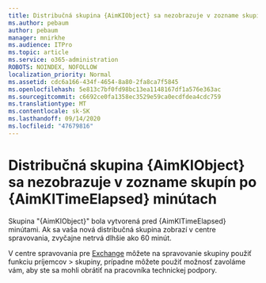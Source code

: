 ```yaml
---
title: Distribučná skupina {AimKIObject} sa nezobrazuje v zozname skupín po {AimKITimeElapsed} minútach
ms.author: pebaum
author: pebaum
manager: mnirkhe
ms.audience: ITPro
ms.topic: article
ms.service: o365-administration
ROBOTS: NOINDEX, NOFOLLOW
localization_priority: Normal
ms.assetid: cdc6a166-434f-4654-8a80-2fa8ca7f5845
ms.openlocfilehash: 5e813c7bf0fd98bc13ea1148167df1a576e363ac
ms.sourcegitcommit: c6692ce0fa1358ec3529e59ca0ecdfdea4cdc759
ms.translationtype: MT
ms.contentlocale: sk-SK
ms.lasthandoff: 09/14/2020
ms.locfileid: "47679816"
---
```

# <a name="distribution-group-aimkiobject-not-showing-in-groups-list-after-aimkitimeelapsed-minutes"></a>Distribučná skupina {AimKIObject} sa nezobrazuje v zozname skupín po {AimKITimeElapsed} minútach

Skupina "{AimKIObject}" bola vytvorená pred {AimKITimeElapsed} minútami. Ak sa vaša nová distribučná skupina zobrazí v centre spravovania, zvyčajne netrvá dlhšie ako 60 minút.
  
V centre spravovania pre [Exchange](https://outlook.office365.com/ecp/?rfr=Admin_o365&amp;exsvurl=1&amp;mkt=en-US.aspx) môžete na spravovanie skupiny použiť funkciu príjemcov > skupiny, prípadne môžete použiť možnosť zavoláme vám, aby ste sa mohli obrátiť na pracovníka technickej podpory. 
  